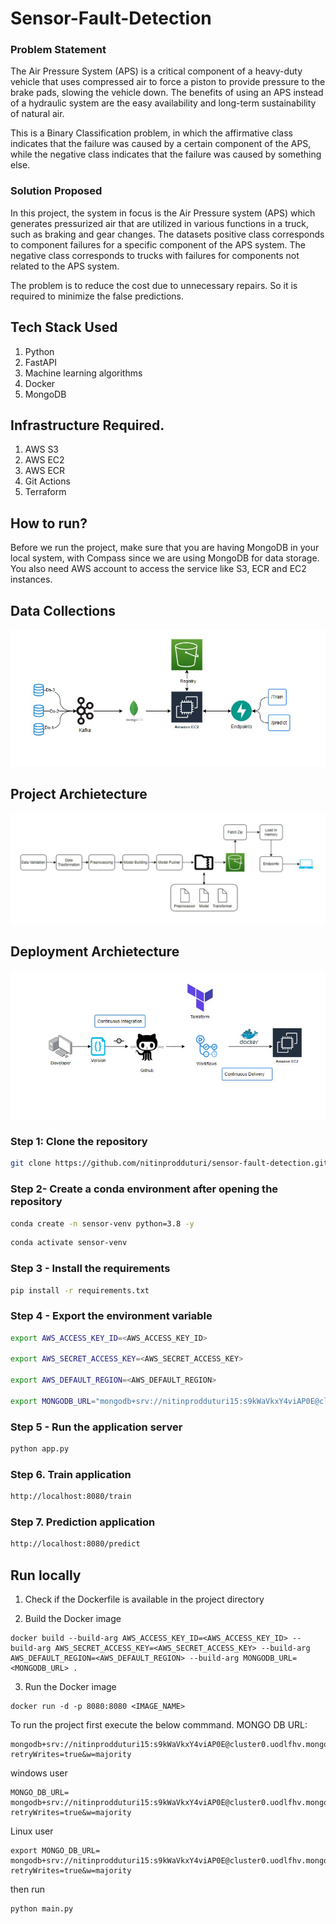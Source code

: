 # Sensor-Fault-Detection

### Problem Statement
The Air Pressure System (APS) is a critical component of a heavy-duty vehicle that uses compressed air to force a piston to provide pressure to the brake pads, slowing the vehicle down. The benefits of using an APS instead of a hydraulic system are the easy availability and long-term sustainability of natural air.

This is a Binary Classification problem, in which the affirmative class indicates that the failure was caused by a certain component of the APS, while the negative class
indicates that the failure was caused by something else.

### Solution Proposed 
In this project, the system in focus is the Air Pressure system (APS) which generates pressurized air that are utilized in various functions in a truck, such as braking and gear changes. The datasets positive class corresponds to component failures for a specific component of the APS system. The negative class corresponds to trucks with failures for components not related to the APS system.

The problem is to reduce the cost due to unnecessary repairs. So it is required to minimize the false predictions.
## Tech Stack Used
1. Python 
2. FastAPI 
3. Machine learning algorithms
4. Docker
5. MongoDB

## Infrastructure Required.

1. AWS S3
2. AWS EC2
3. AWS ECR
4. Git Actions
5. Terraform

## How to run?
Before we run the project, make sure that you are having MongoDB in your local system, with Compass since we are using MongoDB for data storage. You also need AWS account to access the service like S3, ECR and EC2 instances.

## Data Collections
![image](https://github.com/nitinprodduturi/sensor-fault-detection/blob/main/Docs/flowcharts/data_collection.png)


## Project Archietecture
![image](https://github.com/nitinprodduturi/sensor-fault-detection/blob/main/Docs/flowcharts/project_arch.png)


## Deployment Archietecture
![image](https://github.com/nitinprodduturi/sensor-fault-detection/blob/main/Docs/flowcharts/deploy_arch.png)


### Step 1: Clone the repository
```bash
git clone https://github.com/nitinprodduturi/sensor-fault-detection.git
```

### Step 2- Create a conda environment after opening the repository

```bash
conda create -n sensor-venv python=3.8 -y
```

```bash
conda activate sensor-venv
```

### Step 3 - Install the requirements
```bash
pip install -r requirements.txt
```

### Step 4 - Export the environment variable
```bash
export AWS_ACCESS_KEY_ID=<AWS_ACCESS_KEY_ID>

export AWS_SECRET_ACCESS_KEY=<AWS_SECRET_ACCESS_KEY>

export AWS_DEFAULT_REGION=<AWS_DEFAULT_REGION>

export MONGODB_URL="mongodb+srv://nitinprodduturi15:s9kWaVkxY4viAP0E@cluster0.uodlfhv.mongodb.net/?retryWrites=true&w=majority"

```

### Step 5 - Run the application server
```bash
python app.py
```

### Step 6. Train application
```bash
http://localhost:8080/train

```

### Step 7. Prediction application
```bash
http://localhost:8080/predict

```

## Run locally

1. Check if the Dockerfile is available in the project directory

2. Build the Docker image
```
docker build --build-arg AWS_ACCESS_KEY_ID=<AWS_ACCESS_KEY_ID> --build-arg AWS_SECRET_ACCESS_KEY=<AWS_SECRET_ACCESS_KEY> --build-arg AWS_DEFAULT_REGION=<AWS_DEFAULT_REGION> --build-arg MONGODB_URL=<MONGODB_URL> . 

```

3. Run the Docker image
```
docker run -d -p 8080:8080 <IMAGE_NAME>
```

To run the project  first execute the below commmand.
MONGO DB URL: 
```
mongodb+srv://nitinprodduturi15:s9kWaVkxY4viAP0E@cluster0.uodlfhv.mongodb.net/?retryWrites=true&w=majority
```
windows user

```
MONGO_DB_URL= mongodb+srv://nitinprodduturi15:s9kWaVkxY4viAP0E@cluster0.uodlfhv.mongodb.net/?retryWrites=true&w=majority
```

Linux user

```
export MONGO_DB_URL= mongodb+srv://nitinprodduturi15:s9kWaVkxY4viAP0E@cluster0.uodlfhv.mongodb.net/?retryWrites=true&w=majority
```

then run 
```
python main.py
```
